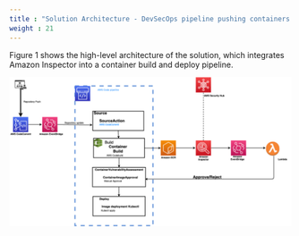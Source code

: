 ```yaml
---
title : "Solution Architecture - DevSecOps pipeline pushing containers to EKS"
weight : 21
---
```


Figure 1 shows the high-level architecture of the solution, which integrates Amazon Inspector into a container build and deploy pipeline.

![Solution Architecture](/static/images/image-security/devsecops-inspector/EKSContainerInspector.png)